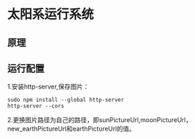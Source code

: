 # 太阳系运行系统

## 原理

## 运行配置
1.安装http-server,保存图片：
```shell
sudo npm install --global http-server
http-server --cors
```
2.更换图片路径为自己的路径，即sunPictureUrl,moonPictureUrl，new_earthPictureUrl和earthPictureUrl的值。
